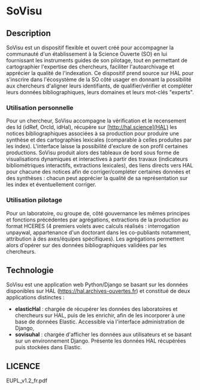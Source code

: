 SoVisu
======

## Description

SoVisu est un dispositif flexible et ouvert créé pour accompagner la communauté d'un établissement à la Science Ouverte (SO) en lui fournissant les instruments guides de son pilotage, tout en permettant de cartographier l'expertise des chercheurs, faciliter l'autoarchivage et apprécier la qualité de l'indexation. 
Ce dispositif prend source sur HAL pour s'inscrire dans l'écosystème de la SO côté usager en donnant la possibilité aux chercheurs d'aligner leurs identifiants, de qualifier/vérifier et compléter leurs données bibliographiques, leurs domaines et leurs mot-clés "experts".

### Utilisation personnelle
Pour un chercheur, SoVisu accompagne la vérification et le recensement des Id (idRef, OrcId, idHal), récupère sur [http://hal.science](HAL) les notices bibliographiques associées à sa production pour produire une synthèse et des cartographies lexicales (comparable à celles produites par les index). L'interface laisse la possibilité d'exclure de son profil certaines productions. SoVisu produit alors des tableaux de bord sous forme de visualisations dynamiques et interactives à partir des travaux (indicateurs bibliométriques interactifs, extractions lexicales), des liens directs vers HAL pour chacune des notices afin de corriger/compléter certaines données et des synthèses : chacun peut apprécier la qualité de sa représentation sur les index et éventuellement corriger.

### Utilisation pilotage
Pour un laboratoire, ou groupe de, côté gouvernance les mêmes principes et fonctions précédentes par agrégations, extractions de la production au format HCERES (4 premiers volets avec calculs réalisés : interrogation unpaywal, appartenance d'un doctorant dans les co-publiants notamment, attribution à des axes/équipes spécifiques). Les agrégations permettent alors d'opérer sur des données bibliographiques validées par les chercheurs.

## Technologie

SoVisu est une application web Python/Django se basant sur les données disponibles sur HAL (https://hal.archives-ouvertes.fr) et constitué de deux applications distinctes :
  - **elasticHal** : chargée de récupérer les données des laboratoires et chercheurs sur HAL, puis de les enrichir, afin de les incorporer à une base de données Elastic. Accessible via l'interface administration de Django,
  - **sovisuhal** : chargée d'afficher les données aux utilisateurs et se basant sur un environnement Django. Présente les données HAL récupérées puis stockées dans Elastic.

## LICENCE

EUPL_v1.2_fr.pdf


